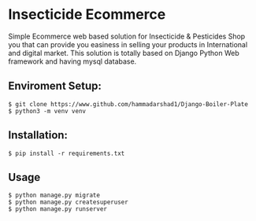 # Insecticide Ecommerce
Simple Ecommerce web based solution for Insecticide & Pesticides Shop you that can provide you easiness in selling your products in International and digital market. This solution is totally based on Django Python Web framework and having mysql database.

## Enviroment Setup:
```
$ git clone https://www.github.com/hammadarshad1/Django-Boiler-Plate
$ python3 -m venv venv
```

## Installation:
```
$ pip install -r requirements.txt
```

## Usage
```
$ python manage.py migrate
$ python manage.py createsuperuser
$ python manage.py runserver
```
